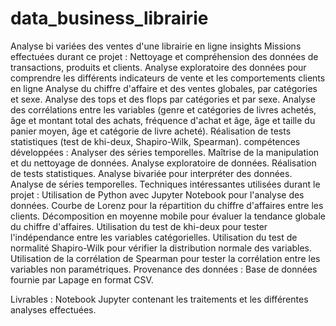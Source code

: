 # data_business_librairie
Analyse bi variées des ventes d'une librairie en ligne insights
Missions effectuées durant ce projet :
Nettoyage et compréhension des données de transactions, produits et clients.
Analyse exploratoire des données pour comprendre les différents indicateurs de vente et les comportements clients en ligne
Analyse du chiffre d'affaire et des ventes globales, par catégories et sexe.
Analyse des tops et des flops par catégories et par sexe.
Analyse des corrélations entre les variables (genre et catégories de livres achetés, âge et montant total des achats, fréquence d'achat et âge, âge et taille du panier moyen, âge et catégorie de livre acheté).
Réalisation de tests statistiques (test de khi-deux, Shapiro-Wilk, Spearman).
compétences développées :
Analyser des séries temporelles.
Maîtrise de la manipulation et du nettoyage de données.
Analyse exploratoire de données.
Réalisation de tests statistiques.
Analyse bivariée pour interpréter des données.
Analyse de séries temporelles.
Techniques intéressantes utilisées durant le projet :
Utilisation de Python avec Jupyter Notebook pour l'analyse des données.
Courbe de Lorenz pour la répartition du chiffre d'affaires entre les clients.
Décomposition en moyenne mobile pour évaluer la tendance globale du chiffre d'affaires.
Utilisation du test de khi-deux pour tester l'indépendance entre les variables catégorielles.
Utilisation du test de normalité Shapiro-Wilk pour vérifier la distribution normale des variables.
Utilisation de la corrélation de Spearman pour tester la corrélation entre les variables non paramétriques.
Provenance des données :
Base de données fournie par Lapage en format CSV.

Livrables :
Notebook Jupyter contenant les traitements et les différentes analyses effectuées.
